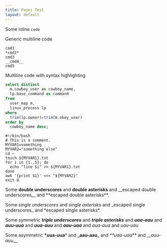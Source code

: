 ```yaml
---
title: Pages Test
layout: default
---
```


Some inline `code`

Generic multiline code

```
cmd1
*cmd2*
cmd3
__cmd4__
cmd5
```

Multiline code with syntax highlighting

```sql
select distinct
  m.cowboy_user as cowboy_name,
  lp.base_command as command
from
  user_map m,
  linux_process lp
where
  trim(lp.owner)=trim(m.okey_user)
order by
  cowboy_name desc;
```

```shell
#!/bin/bash
# This is a comment.
MYVAR1=something
MYVAR2="something else"
cd ~
touch ${MYVAR1}.txt
for i in {1..5}; do
  echo "line $i" >> ${MYVAR1}.txt
done
awk '{print $1}' <<< "${MYVAR2}"
exit 0
```

Some __double underscores__ and **double asterisks** and \_\_escaped double underscores\_\_ and \*\*escaped double asterisks\*\*.

Some _single underscores_ and *single asterisks* and \_escaped single underscores\_ and \*escaped single asterisks\*.

Some symmetric ___triple underscores___ and ***triple asterisks*** and _**uaa-aau**_ and *__auu-uua__* and __*uua-auu*__ and **_aau-uaa_**
and *_*aua-aua*_* and _*_uau-uau_*_ 

Some asymmetric __*uua-uua__* and **_aau-aau**_ and _**uaa-uaa_** and *__auu-auu*__
